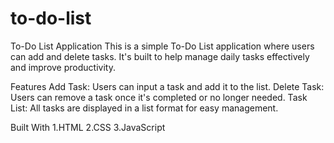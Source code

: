 # to-do-list
To-Do List Application
This is a simple To-Do List application where users can add and delete tasks. It's built to help manage daily tasks effectively and improve productivity.

Features
Add Task: Users can input a task and add it to the list.
Delete Task: Users can remove a task once it's completed or no longer needed.
Task List: All tasks are displayed in a list format for easy management.

Built With
1.HTML
2.CSS
3.JavaScript
